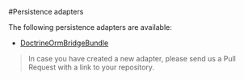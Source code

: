 #Persistence adapters

The following persistence adapters are available:

*  [DoctrineOrmBridgeBundle](https://github.com/BenGorUser/DoctrineORMBridgeBundle)

> In case you have created a new adapter, please send us a Pull Request with a link to your repository.
